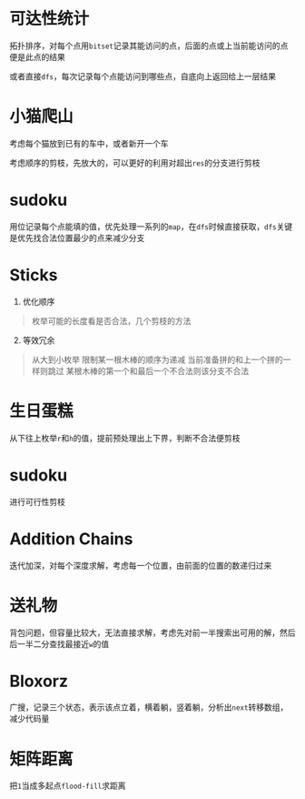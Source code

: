 # 可达性统计
拓扑排序，对每个点用`bitset`记录其能访问的点，后面的点或上当前能访问的点便是此点的结果

或者直接`dfs`，每次记录每个点能访问到哪些点，自底向上返回给上一层结果
# 小猫爬山
考虑每个猫放到已有的车中，或者新开一个车

考虑顺序的剪枝，先放大的，可以更好的利用对超出`res`的分支进行剪枝
# sudoku
用位记录每个点能填的值，优先处理一系列的`map`，在`dfs`时候直接获取，`dfs`关键是优先找合法位置最少的点来减少分支
# Sticks
1. 优化顺序
> 枚举可能的长度看是否合法，几个剪枝的方法
2. 等效冗余 
> 从大到小枚举
> 限制某一根木棒的顺序为递减
> 当前准备拼的和上一个拼的一样则跳过
> 某根木棒的第一个和最后一个不合法则该分支不合法
# 生日蛋糕
从下往上枚举`r`和`h`的值，提前预处理出上下界，判断不合法便剪枝
# sudoku
进行可行性剪枝
# Addition Chains
迭代加深，对每个深度求解，考虑每一个位置，由前面的位置的数递归过来
# 送礼物
背包问题，但容量比较大，无法直接求解，考虑先对前一半搜索出可用的解，然后后一半二分查找最接近`w`的值
# Bloxorz
广搜，记录三个状态，表示该点立着，横着躺，竖着躺，分析出`next`转移数组，减少代码量
# 矩阵距离
把`1`当成多起点`flood-fill`求距离
# 
